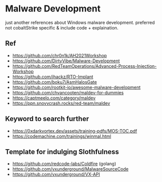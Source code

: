 # Malware Development

just another references about Windows malware development. preferred not cobaltStrike specific & include code + explaination.

## Ref
- https://github.com/chr0n1k/AH2021Workshop
- https://github.com/DirtyVibe/Malware-Development
- https://github.com/RedTeamOperations/Advanced-Process-Injection-Workshop
- https://github.com/jhackz/RTO-Implant
- https://github.com/boku7/AsmHalosGate
- https://github.com/rootkit-io/awesome-malware-development
- https://github.com/chvancooten/maldev-for-dummies
- https://captmeelo.com/category/maldev
- https://ppn.snovvcrash.rocks/red-team/maldev

## Keyword to search further

- https://0xdarkvortex.dev/assets/training-pdfs/MOS-TOC.pdf
- https://codemachine.com/trainings/winmal.html

## Template for indulging Slothfulness

- https://github.com/redcode-labs/Coldfire (golang)
- https://github.com/vxunderground/MalwareSourceCode
- https://github.com/vxunderground/VX-API

